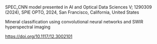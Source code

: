 SPEC_CNN model presented in AI and Optical Data Sciences V; 1290309 (2024), SPIE OPTO, 2024, San Francisco, California, United States

Mineral classification using convolutional neural networks and SWIR hyperspectral imaging

https://doi.org/10.1117/12.3002101
